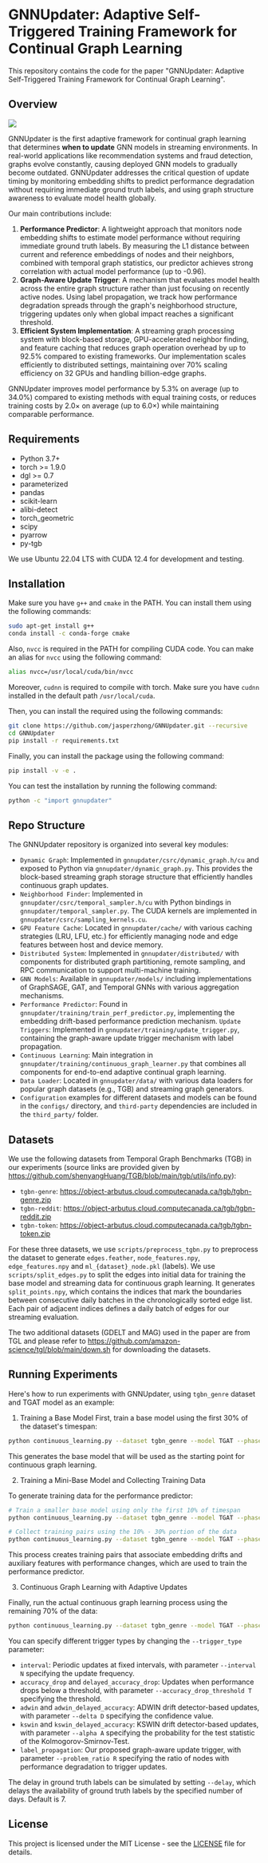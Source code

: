 # GNNUpdater: Adaptive Self-Triggered Training Framework for Continual Graph Learning

This repository contains the code for the paper "GNNUpdater: Adaptive Self-Triggered Training Framework for Continual Graph Learning".


## Overview

![](figs/overview.png)

GNNUpdater is the first adaptive framework for continual graph learning that determines **when to update** GNN models in streaming environments. In real-world applications like recommendation systems and fraud detection, graphs evolve constantly, causing deployed GNN models to gradually become outdated. GNNUpdater addresses the critical question of update timing by monitoring embedding shifts to predict performance degradation without requiring immediate ground truth labels, and using graph structure awareness to evaluate model health globally.

Our main contributions include:

1. **Performance Predictor**: A lightweight approach that monitors node embedding shifts to estimate model performance without requiring immediate ground truth labels. By measuring the L1 distance between current and reference embeddings of nodes and their neighbors, combined with temporal graph statistics, our predictor achieves strong correlation with actual model performance (up to -0.96).
2. **Graph-Aware Update Trigger**: A mechanism that evaluates model health across the entire graph structure rather than just focusing on recently active nodes. Using label propagation, we track how performance degradation spreads through the graph's neighborhood structure, triggering updates only when global impact reaches a significant threshold.
3. **Efficient System Implementation**: A streaming graph processing system with block-based storage, GPU-accelerated neighbor finding, and feature caching that reduces graph operation overhead by up to 92.5% compared to existing frameworks. Our implementation scales efficiently to distributed settings, maintaining over 70% scaling efficiency on 32 GPUs and handling billion-edge graphs.


GNNUpdater improves model performance by 5.3% on average (up to 34.0%) compared to existing methods with equal training costs, or reduces training costs by 2.0× on average (up to 6.0×) while maintaining comparable performance.

## Requirements

- Python 3.7+
- torch >= 1.9.0
- dgl >= 0.7
- parameterized
- pandas 
- scikit-learn
- alibi-detect
- torch_geometric
- scipy
- pyarrow
- py-tgb

We use Ubuntu 22.04 LTS with CUDA 12.4 for development and testing.

## Installation

Make sure you have `g++` and `cmake` in the PATH. You can install them using the following commands:

```bash
sudo apt-get install g++
conda install -c conda-forge cmake
```

Also, `nvcc` is required in the PATH for compiling CUDA code. You can make an alias for `nvcc` using the following command:
```bash
alias nvcc=/usr/local/cuda/bin/nvcc
```

Moreover, `cudnn` is required to compile with torch. Make sure you have `cudnn` installed in the default path `/usr/local/cuda`. 

Then, you can install the required using the following commands:

```bash
git clone https://github.com/jasperzhong/GNNUpdater.git --recursive
cd GNNUpdater
pip install -r requirements.txt
```

Finally, you can install the package using the following command:
```bash
pip install -v -e .
```

You can test the installation by running the following command:
```bash
python -c "import gnnupdater"
```

## Repo Structure

The GNNUpdater repository is organized into several key modules:

- `Dynamic Graph`: Implemented in `gnnupdater/csrc/dynamic_graph.h/cu` and exposed to Python via `gnnupdater/dynamic_graph.py`. This provides the block-based streaming graph storage structure that efficiently handles continuous graph updates.
- `Neighborhood Finder`: Implemented in `gnnupdater/csrc/temporal_sampler.h/cu` with Python bindings in `gnnupdater/temporal_sampler.py`. The CUDA kernels are implemented in `gnnupdater/csrc/sampling_kernels.cu`.
- `GPU Feature Cache`: Located in `gnnupdater/cache/` with various caching strategies (LRU, LFU, etc.) for efficiently managing node and edge features between host and device memory.
- `Distributed System`: Implemented in `gnnupdater/distributed/` with components for distributed graph partitioning, remote sampling, and RPC communication to support multi-machine training.
- `GNN Models`: Available in `gnnupdater/models/` including implementations of GraphSAGE, GAT, and Temporal GNNs with various aggregation mechanisms.
- `Performance Predictor`: Found in `gnnupdater/training/train_perf_predictor.py`, implementing the embedding drift-based performance prediction mechanism.
`Update Triggers`: Implemented in `gnnupdater/training/update_trigger.py`, containing the graph-aware update trigger mechanism with label propagation.
- `Continuous Learning`: Main integration in `gnnupdater/training/continuous_graph_learner.py` that combines all components for end-to-end adaptive continual graph learning.
- `Data Loader`: Located in `gnnupdater/data/` with various data loaders for popular graph datasets (e.g., TGB) and streaming graph generators.
- `Configuration` examples for different datasets and models can be found in the `configs/` directory, and `third-party` dependencies are included in the `third_party/` folder.


## Datasets

We use the following datasets from Temporal Graph Benchmarks (TGB) in our experiments (source links are provided given by https://github.com/shenyangHuang/TGB/blob/main/tgb/utils/info.py):
- `tgbn-genre`: https://object-arbutus.cloud.computecanada.ca/tgb/tgbn-genre.zip 
- `tgbn-reddit`: https://object-arbutus.cloud.computecanada.ca/tgb/tgbn-reddit.zip
- `tgbn-token`: https://object-arbutus.cloud.computecanada.ca/tgb/tgbn-token.zip

For these three datasets, we use `scripts/preprocess_tgbn.py` to preprocess the dataset to generate `edges.feather`, `node_features.npy`, `edge_features.npy` and `ml_{dataset}_node.pkl` (labels). 
We use `scripts/split_edges.py` to split the edges into initial data for training the base model and streaming data for continuous graph learning. It generates `split_points.npy`, which contains the indices that mark the boundaries between consecutive daily batches in the chronologically sorted edge list. Each pair of adjacent indices defines a daily batch of edges for our streaming evaluation.


The two additional datasets (GDELT and MAG) used in the paper are from TGL and please refer to https://github.com/amazon-science/tgl/blob/main/down.sh for downloading the datasets. 

## Running Experiments

Here's how to run experiments with GNNUpdater, using `tgbn_genre` dataset and TGAT model as an example:

1. Training a Base Model
First, train a base model using the first 30% of the dataset's timespan:

```bash
python continuous_learning.py --dataset tgbn_genre --model TGAT --phase offline 
```

This generates the base model that will be used as the starting point for continuous graph learning.

2. Training a Mini-Base Model and Collecting Training Data

To generate training data for the performance predictor:

```bash
# Train a smaller base model using only the first 10% of timespan
python continuous_learning.py --dataset tgbn_genre --model TGAT --phase offline --use_initial_offline

# Collect training pairs using the 10% - 30% portion of the data
python continuous_learning.py --dataset tgbn_genre --model TGAT --phase collect
```

This process creates training pairs that associate embedding drifts and auxiliary features with performance changes, which are used to train the performance predictor.

3. Continuous Graph Learning with Adaptive Updates

Finally, run the actual continuous graph learning process using the remaining 70% of the data:

```bash
python continuous_learning.py --dataset tgbn_genre --model TGAT --phase streaming --trigger_type label_propagation
```

You can specify different trigger types by changing the `--trigger_type` parameter:

- `interval`: Periodic updates at fixed intervals, with parameter `--interval N`  specifying the update frequency.
- `accuracy_drop` and `delayed_accuracy_drop`: Updates when performance drops below a threshold, with parameter `--accuracy_drop_threshold T` specifying the threshold. 
- `adwin` and `adwin_delayed_accuracy`: ADWIN drift detector-based updates, with parameter `--delta D` specifying the confidence value.
- `kswin` and `kswin_delayed_accuracy`: KSWIN drift detector-based updates, with parameter `--alpha A` specifying the probability for the test statistic of the Kolmogorov-Smirnov-Test.
- `label_propagation`: Our proposed graph-aware update trigger, with parameter `--problem_ratio R` specifying the ratio of nodes with performance degradation to trigger updates.


The delay in ground truth labels can be simulated by setting `--delay`, which delays the availability of ground truth labels by the specified number of days. Default is 7.

## License

This project is licensed under the MIT License - see the [LICENSE](LICENSE) file for details.